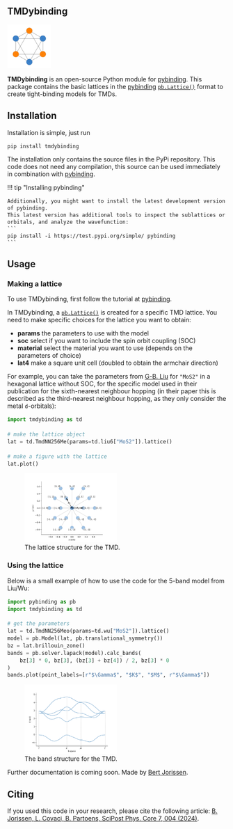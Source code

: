 ## TMDybinding
<img src="https://github.com/BertJorissen/tmdybinding/blob/master/docs/assets/images/logo.png?raw=true" width="100">

**TMDybinding** is an open-source Python module for [pybinding].
This package contains the basic lattices in the [pybinding]
[`pb.Lattice()`](https://docs.pybinding.site/en/stable/_api/pybinding.Lattice.html) format to create tight-binding
models for TMDs.


## Installation
Installation is simple, just run
```
pip install tmdybinding
```
The installation only contains the source files in the PyPi repository.
This code does not need any compilation, this source can be used immediately in combination with [pybinding].

!!! tip "Installing pybinding"
    
    Additionally, you might want to install the latest development version of pybinding.
    This latest version has additional tools to inspect the sublattices or orbitals, and analyze the wavefunction:
    ```
    pip install -i https://test.pypi.org/simple/ pybinding
    ```

## Usage
### Making a lattice
To use TMDybinding, first follow the tutorial at [pybinding].

In TMDybinding, a [`pb.Lattice()`](https://docs.pybinding.site/en/stable/_api/pybinding.Lattice.html) is created for a specific TMD lattice.
You need to make specific choices for the lattice you want to obtain:

- **params** the parameters to use with the model
- **soc** select if you want to include the spin orbit coupling (SOC)
- **material** select the material you want to use (depends on the parameters of choice)
- **lat4** make a square unit cell (doubled to obtain the armchair direction)

For example, you can take the parameters from [G-B. Liu](https://doi.org/10.1103/PhysRevB.88.085433)
for `"MoS2"` in a hexagonal lattice without SOC, for the specific model used in their publication for the
sixth-nearest neighbour hopping (in their paper this is described as the third-nearest neighbour hopping, as they only
consider the metal `d`-orbitals):
```python
import tmdybinding as td

# make the lattice object
lat = td.TmdNN256Me(params=td.liu6["MoS2"]).lattice()

# make a figure with the lattice
lat.plot()
```
<div>
  <figure>
    <img src="assets/images/lat_liu6.png" style="width: 60em; max-width: 50%; display: inline-block;"/>
    <figcaption>The lattice structure for the TMD.</figcaption>
  </figure>
</div>

### Using the lattice

Below is a small example of how to use the code for the 5-band model from Liu/Wu:
```python
import pybinding as pb
import tmdybinding as td

# get the parameters
lat = td.TmdNN256Meo(params=td.wu["MoS2"]).lattice()
model = pb.Model(lat, pb.translational_symmetry())
bz = lat.brillouin_zone()
bands = pb.solver.lapack(model).calc_bands(
    bz[3] * 0, bz[3], (bz[3] + bz[4]) / 2, bz[3] * 0
)
bands.plot(point_labels=[r"$\Gamma$", "$K$", "$M$", r"$\Gamma$"])
```
<div>
  <figure>
    <img src="assets/images/bs_tmd.png" style="width: 60em; max-width: 50%; display: inline-block;"/>
    <figcaption>The band structure for the TMD.</figcaption>
  </figure>
</div>

Further documentation is coming soon.
Made by [Bert Jorissen].

## Citing
If you used this code in your research, please cite the following article:
[B. Jorissen, L. Covaci, B. Partoens, SciPost Phys. Core 7, 004 (2024)](https://doi.org/10.21468/SciPostPhysCore.7.1.004).

[Bert Jorissen]: https://bertjorissen.be
[pybinding]: https://pybinding.site